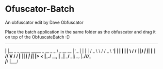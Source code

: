 # Ofuscator-Batch
An obfuscator edit by Dave Obfuscator 

Place the batch application in the same folder as the obfuscator and drag it on top of the ObfuscateBatch :D


  _                                        ___       
 | |__  _   _    _____   _____ _ __ _   _ / _ \__  __
 | '_ \| | | |  / _ \ \ / / _ \ '__| | | | | | \ \/ /
 | |_) | |_| | |  __/\ V /  __/ |  | |_| | |_| |>  < 
 |_.__/ \__, |  \___| \_/ \___|_|   \__, |\___//_/\_\
        |___/                       |___/            
